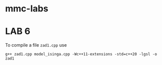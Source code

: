 # mmc-labs

# LAB 6

To compile a file `zad1.cpp` use

```shell
g++ zad1.cpp model_isinga.cpp -Wc++11-extensions -std=c++20 -lgsl -o zad1
```
